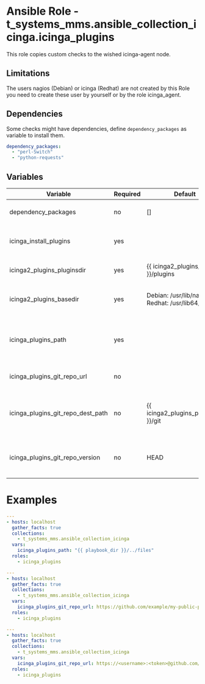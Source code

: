 # Ansible Role - t_systems_mms.ansible_collection_icinga.icinga_plugins

This role copies custom checks to the wished icinga-agent node.

## Limitations

The users nagios (Debian) or icinga (Redhat) are not created by this Role you need to create these user by yourself or by the role icinga_agent.

## Dependencies

Some checks might have dependencies, define `dependency_packages` as variable to install them.

```yaml
dependency_packages:
  - "perl-Switch"
  - "python-requests"
```

## Variables

| Variable                                   | Required | Default                | Description
|--------------------------------------------|----------|------------------------|------------
| dependency_packages | no | [] | install dependency packages
| icinga_install_plugins | yes | | list of plugins that should be installed
| icinga2_plugins_pluginsdir | yes | {{ icinga2_plugins_basedir }}/plugins | directory for icinga plugins
| icinga2_plugins_basedir | yes | Debian: /usr/lib/nagios Redhat: /usr/lib64/nagios | base directory for your icinga plugins
| icinga_plugins_path | yes | | path with your plugins for example {{ playbook_dir }}/../files
| icinga_plugins_git_repo_url | no | | directory for icinga plugins
| icinga_plugins_git_repo_dest_path | no | {{ icinga2_plugins_pluginsdir }}/git | base directory for your icinga plugins pulled from git repo
| icinga_plugins_git_repo_version | no | HEAD | what version of the repository to check out

# Examples

```yaml
---
- hosts: localhost
  gather_facts: true
  collections:
    - t_systems_mms.ansible_collection_icinga
  vars:
    icinga_plugins_path: "{{ playbook_dir }}/../files"
  roles:
    - icinga_plugins
```

```yaml
---
- hosts: localhost
  gather_facts: true
  collections:
    - t_systems_mms.ansible_collection_icinga
  vars:
    icinga_plugins_git_repo_url: https://github.com/example/my-public-plugins.git
  roles:
    - icinga_plugins
```

```yaml
---
- hosts: localhost
  gather_facts: true
  collections:
    - t_systems_mms.ansible_collection_icinga
  vars:
    icinga_plugins_git_repo_url: https://<username>:<token>@github.com/example/my-private-plugins.git
  roles:
    - icinga_plugins
```
